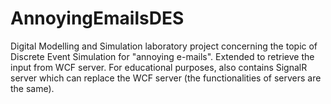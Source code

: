 # AnnoyingEmailsDES
Digital Modelling and Simulation laboratory project concerning the topic of Discrete Event Simulation for "annoying e-mails". Extended to retrieve the input from WCF server.
For educational purposes, also contains SignalR server which can replace the WCF server (the functionalities of servers are the same).
